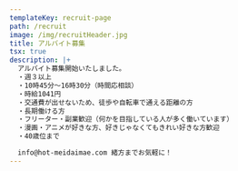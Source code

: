 ```yaml
---
templateKey: recruit-page
path: /recruit
image: /img/recruitHeader.jpg
title: アルバイト募集
tsx: true
description: |+
  アルバイト募集開始いたしました。
  ・週３以上
  ・10時45分～16時30分（時間応相談）
  ・時給1041円
  ・交通費が出せないため、徒歩や自転車で通える距離の方
  ・長期働ける方
  ・フリーター・副業歓迎（何かを目指している人が多く働いています）
  ・漫画・アニメが好きな方、好きじゃなくてもきれい好きな方歓迎
  ・40歳位まで

  info@hot-meidaimae.com 緒方までお気軽に！
---
```

